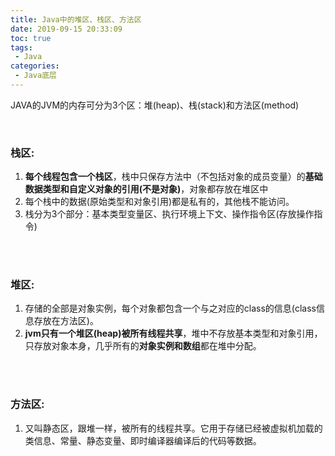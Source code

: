 ```yaml
---
title: Java中的堆区、栈区、方法区
date: 2019-09-15 20:33:09
toc: true
tags:
 - Java
categories:
 - Java底层
---
```


JAVA的JVM的内存可分为3个区：堆(heap)、栈(stack)和方法区(method)

<br>

### 栈区: 

1. **每个线程包含一个栈区**，栈中只保存方法中（不包括对象的成员变量）的**基础数据类型和自定义对象的引用(不是对象)**，对象都存放在堆区中
2. 每个栈中的数据(原始类型和对象引用)都是私有的，其他栈不能访问。
3. 栈分为3个部分：基本类型变量区、执行环境上下文、操作指令区(存放操作指令)



<br><br>

### 堆区: 

1. 存储的全部是对象实例，每个对象都包含一个与之对应的class的信息(class信息存放在方法区)。
2. **jvm只有一个堆区(heap)被所有线程共享**，堆中不存放基本类型和对象引用，只存放对象本身，几乎所有的**对象实例和数组**都在堆中分配。

<br><br>

### 方法区: 

1. 又叫静态区，跟堆一样，被所有的线程共享。它用于存储已经被虚拟机加载的类信息、常量、静态变量、即时编译器编译后的代码等数据。